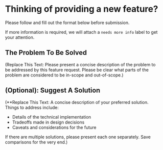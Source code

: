 # Thinking of providing a new feature?

Please follow and fill out the format below before submission. 

If more information is required, we will attach a `needs more info` label to get your attention.

## The Problem To Be Solved

(Replace This Text: Please present a concise description of the problem to be addressed by this feature request. Please be clear what parts of the problem are considered to be in-scope and out-of-scope.)

## (Optional): Suggest A Solution

(**Replace This Text: A concise description of your preferred solution. Things to address include:

-   Details of the technical implementation
-   Tradeoffs made in design decisions
-   Caveats and considerations for the future

If there are multiple solutions, please present each one separately. Save comparisons for the very end.)
